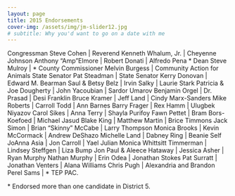 ```yaml
---
layout: page
title: 2015 Endorsements
cover-img: /assets/img/jm-slider12.jpg
# subtitle: Why you'd want to go on a date with me
---
```


Congressman Steve Cohen | Reverend Kenneth Whalum, Jr. | Cheyenne Johnson
Anthony “Amp”Elmore | Robert Donati | Alfredo Pena
\* Dean Steve Mulroy | \* County Commissioner Melvin Burgess | Community Action for Animals
State Senator Pat Steadman | State Senator Kerry Donovan | Edward M. Bearman
Saul & Betsy Belz | Irvin Salky | Laurie Stark
Patricia & Joe Dougherty | John Yacoubian | Sardor Umarov
Benjamin Orgel | Dr. Prasad | Desi Franklin
Bruce Kramer | Jeff Land | Cindy Marx-Sanders
Mike Roberts | Carroll Todd | Ann Barnes
Barry Frager | Rex Hamm | Ulugbek Niyazov
Carol Sikes | Anna Terry | Shayla Purifoy
Fawn Pettet | Bram Bors-Koefoed | Michael Jasud
Blake King | Matthew Martin | Brice Timmons
Jack Simon | Brian “Skinny” McCabe | Larry Thompson
Monica Brooks | Kevin McCormack | Andrew DeShazo
Michelle Land | Dabney Ring | Beanie Self
JoAnna Asia | Jon Carroll | Yael Julian
Monica Whittsitt Timmerman | Lindsey Steffgen | Liza Bump
Jon Paul & Aleece Hataway | Jessica Asher | Ryan Murphy
Nathan Murphy | Erin Odea | Jonathan Stokes
Pat Surratt | Jonathan Venters | Alana Williams
Chris Pugh | Alexandria and Brandon Perel Sams | \* TEP PAC.

\* Endorsed more than one candidate in District 5.